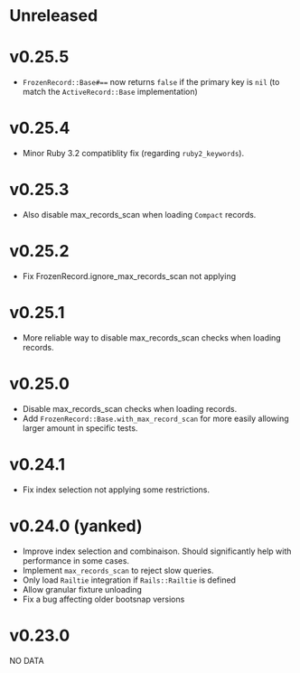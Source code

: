 # Unreleased

# v0.25.5

- `FrozenRecord::Base#==` now returns `false` if the primary key is `nil` (to match the `ActiveRecord::Base` implementation)

# v0.25.4

- Minor Ruby 3.2 compatiblity fix (regarding `ruby2_keywords`).

# v0.25.3

- Also disable max_records_scan when loading `Compact` records.

# v0.25.2

- Fix FrozenRecord.ignore_max_records_scan not applying

# v0.25.1

- More reliable way to disable max_records_scan checks when loading records.

# v0.25.0

- Disable max_records_scan checks when loading records.
- Add `FrozenRecord::Base.with_max_record_scan` for more easily allowing larger amount in specific tests.

# v0.24.1

- Fix index selection not applying some restrictions.

# v0.24.0 (yanked)

- Improve index selection and combinaison. Should significantly help with performance in some cases.
- Implement `max_records_scan` to reject slow queries.
- Only load `Railtie` integration if `Rails::Railtie` is defined
- Allow granular fixture unloading
- Fix a bug affecting older bootsnap versions

# v0.23.0

NO DATA
